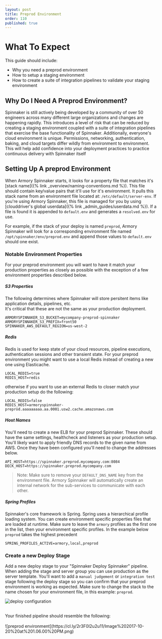 ```yaml
---
layout: post
title: Preprod Environment
order: 110
published: true
---
```


# What To Expect
This guide should include:
- Why you need a preprod environment
- How to setup a staging environment
- How to create a suite of integration pipelines to validate your staging environment


## Why Do I Need A Preprod Environment?
Spinnaker is still actively being developed by a community of over 50 engineers across
many different large organizations and changes are happening rapidly.  This introduces a level of risk that can be reduced by creating a staging environment coupled with a suite of integration pipelines that exercise the base functionality of Spinnaker.  Additionally, everyone's cloud environment is unique. Permissions, networking, authentication, baking, and cloud targets differ wildly from environment to environment.  This will help add confidence into your deployment practices to practice continuous delivery with Spinnaker itself

## Setting Up A preprod Environment
When Armory Spinnaker starts, it looks for a property file that matches it's [stack name]({% link _overview/naming-conventions.md %}).  This file should contain key/value pairs that it'll use for it's environment. It pulls this stack name from an environment file located at: `/etc/default/server-env`.  If you're using Armory Spinnaker, this file is managed for you by using [clouddriver's global userdata]({% link _admin_guides/userdata.md %}). If a file is found it is appended to `default.env` and generates a `resolved.env` for use.

For example, if the stack of your deploy is named `preprod`, Armory Spinnaker will look for a corresponding environment file named `/opt/spinnaker/env/preprod.env` and append those values to `default.env` should one exist.

### Notable Environment Properties
For your preprod environment you will want to have it match your production properties as closely as possible with the exception of a few environment properties described below.

##### S3 Properties
The following determines where Spinnaker will store persitent items like application details, pipelines, etc.  
It's critical that these are not the same as your production deployment.
```  
ARMORYSPINNAKER_S3_BUCKET=mycompany-preprod-spinnaker
ARMORYSPINNAKER_S3_PREFIX=front50
SPINNAKER_AWS_DEFAULT_REGION=us-west-2
```

##### Redis
Redis is used for keep state of your cloud resources, pipeline executions, authentication sessions and other transient state.  For your preprod environment you might want to use a local Redis instead of creating a new one using Elasticache.
```
LOCAL_REDIS=true
REDIS_HOST=redis
```

otherwise if you want to use an external Redis to closer match your production setup do the following:
```
LOCAL_REDIS=false
REDIS_HOST=armoryspinnaker-preprod.aaaaaaaaa.aa.0001.usw2.cache.amazonaws.com
```

##### Host Names
You'll need to create a new ELB for your preprod Spinnaker. These should have the same settings, healthcheck and listeners as your production setup. You'll likely want to apply friendly DNS records to the given name from AWS.  Once they have been configured you'll need to change the addresses below.
```
API_HOST=https://spinnaker.preprod.mycompany.com:8084
DECK_HOST=https://spinnaker.preprod.mycompany.com
```

> Note: Make sure to remove your `DEFAULT_DNS_NAME` key from the environment file.  Armory Spinnaker
will automatically create an internal network for the sub-services to communicate with each other.

##### Spring Profiles
Spinnaker's core framework is Spring.  Spring uses a hierarchical profile loading system.  You can create environment specific properties files that are loaded at runtime.  Make sure to leave the `armory` profiles as the first one in the list, then your environment specific profiles.  In the example below `preprod` takes the highest precedent
```
SPRING_PROFILES_ACTIVE=armory,local,preprod
```

### Create a new Deploy Stage
Add a new deploy stage to your "Spinnaker Deploy Spinnaker" pipeline.  When adding the stage and server group you can use production as the server template.  You'll want to add a `manual judgement` or `integration test` stage following the deploy stage so you can confirm that your preprod environment is working as expected.  Make sure to change the stack to the name chosen for your environment file, in this example: `preprod`.

![deploy configuration](https://cl.ly/2P421F3m1y3O/Image%202017-10-20%20at%201.06.30%20PM.png)

<br/>
Your finished pipeline should resemble the following:
<br/><br/>
![preprod environment](https://cl.ly/2r3F0l2u2u11/Image%202017-10-20%20at%201.06.00%20PM.png)
